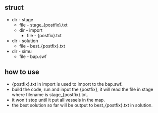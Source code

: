 ## struct
 - dir - stage  
   - file - stage_{postfix}.txt
   - dir - import
     - file - {postfix}.txt
 - dir - solution
   - file - best_{postfix}.txt
 - dir - simu
   - file - bap.swf
   
   
## how to use
 - {postfix}.txt in import is used to import to the bap.swf.  
 - build the code, run and input the {postfix}, it will read the file in stage where filename is stage_{postfix}.txt.
 - it won't stop until it put all vessels in the map.
 - the best solution so far will be output to best_{postfix}.txt in solution.